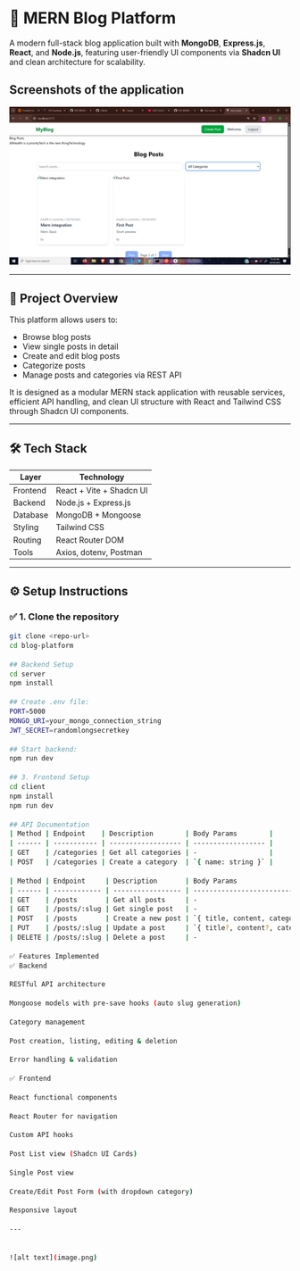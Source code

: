 # 📰 MERN Blog Platform

A modern full-stack blog application built with **MongoDB**, **Express.js**, **React**, and **Node.js**, featuring user-friendly UI components via **Shadcn UI** and clean architecture for scalability.

## Screenshots of the application
![alt text](image-1.png)

---

## 🚀 Project Overview

This platform allows users to:
- Browse blog posts
- View single posts in detail
- Create and edit blog posts
- Categorize posts
- Manage posts and categories via REST API

It is designed as a modular MERN stack application with reusable services, efficient API handling, and clean UI structure with React and Tailwind CSS through Shadcn UI components.

---

## 🛠️ Tech Stack

| Layer       | Technology            |
|------------|------------------------|
| Frontend    | React + Vite + Shadcn UI |
| Backend     | Node.js + Express.js   |
| Database    | MongoDB + Mongoose     |
| Styling     | Tailwind CSS           |
| Routing     | React Router DOM       |
| Tools       | Axios, dotenv, Postman |

---

## ⚙️ Setup Instructions

### ✅ 1. Clone the repository
```bash
git clone <repo-url>
cd blog-platform

## Backend Setup 
cd server
npm install

## Create .env file:
PORT=5000
MONGO_URI=your_mongo_connection_string
JWT_SECRET=randomlongsecretkey

## Start backend:
npm run dev

## 3. Frontend Setup
cd client
npm install
npm run dev

## API Documentation
| Method | Endpoint    | Description        | Body Params        |
| ------ | ----------- | ------------------ | ------------------ |
| GET    | /categories | Get all categories | -                  |
| POST   | /categories | Create a category  | `{ name: string }` |

| Method | Endpoint     | Description       | Body Params                              |
| ------ | ------------ | ----------------- | ---------------------------------------- |
| GET    | /posts       | Get all posts     | -                                        |
| GET    | /posts/:slug | Get single post   | -                                        |
| POST   | /posts       | Create a new post | `{ title, content, category, tags[] }`   |
| PUT    | /posts/:slug | Update a post     | `{ title?, content?, category?, tags? }` |
| DELETE | /posts/:slug | Delete a post     | -                                        |

✅ Features Implemented
✅ Backend

RESTful API architecture

Mongoose models with pre-save hooks (auto slug generation)

Category management

Post creation, listing, editing & deletion

Error handling & validation

✅ Frontend

React functional components

React Router for navigation

Custom API hooks

Post List view (Shadcn UI Cards)

Single Post view

Create/Edit Post Form (with dropdown category)

Responsive layout

---


![alt text](image.png)